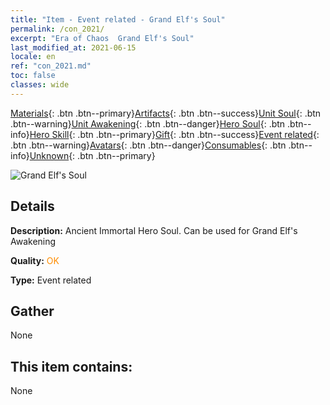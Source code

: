 ```yaml
---
title: "Item - Event related - Grand Elf's Soul"
permalink: /con_2021/
excerpt: "Era of Chaos  Grand Elf's Soul"
last_modified_at: 2021-06-15
locale: en
ref: "con_2021.md"
toc: false
classes: wide
---
```

 [Materials](/Items/){: .btn .btn--primary}[Artifacts](/Items/Artifacts/){: .btn .btn--success}[Unit Soul](/Items/UnitSoul/){: .btn .btn--warning}[Unit Awakening](/Items/UnitAwakening/){: .btn .btn--danger}[Hero Soul](/Items/HeroSoul/){: .btn .btn--info}[Hero Skill](/Items/HeroSkill/){: .btn .btn--primary}[Gift](/Items/Gift/){: .btn .btn--success}[Event related](/Items/Events/){: .btn .btn--warning}[Avatars](/Items/Avatars/){: .btn .btn--danger}[Consumables](/Items/Consumables/){: .btn .btn--info}[Unknown](/Items/Unknown/){: .btn .btn--primary}

 ![Grand Elf's Soul](/images/t/juexing_203.png)

## Details
 **Description:** Ancient Immortal Hero Soul. Can be used for Grand Elf's Awakening

 **Quality:** <span style="color: #FF8C00">OK</span>

 **Type:** Event related

## Gather

  None

## This item contains:

  None

